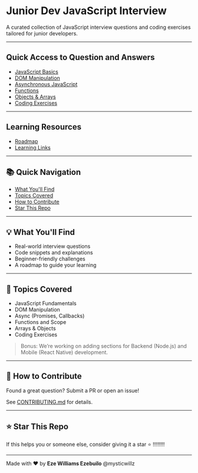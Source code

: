# Junior Dev JavaScript Interview

A curated collection of JavaScript interview questions and coding exercises tailored for junior developers.

---

## Quick Access to Question and Answers

- [JavaScript Basics](./question-and-answers/basics.md)
- [DOM Manipulation](./question-and-answers/dom.md)
- [Asynchronous JavaScript](./question-and-answers/async.md)
- [Functions](./question-and-answers/functions.md)
- [Objects & Arrays](./question-and-answers/objects-arrays.md)
- [Coding Exercises](./question-and-answers/coding-exercises.md)

---

## Learning Resources

- [Roadmap](./resources/roadmap.md)
- [Learning Links](./resources/learning-links.md)

---

## 📚 Quick Navigation

- [What You'll Find](#-what-youll-find)
- [Topics Covered](#-topics-covered)
- [How to Contribute](#-how-to-contribute)
- [Star This Repo](#-star-this-repo)

---

## 💡 What You'll Find

- Real-world interview questions
- Code snippets and explanations
- Beginner-friendly challenges
- A roadmap to guide your learning

---

## 📂 Topics Covered

- JavaScript Fundamentals
- DOM Manipulation
- Async (Promises, Callbacks)
- Functions and Scope
- Arrays & Objects
- Coding Exercises

> Bonus: We’re working on adding sections for Backend (Node.js) and Mobile (React Native) development.

---

## 🤝 How to Contribute

Found a great question? Submit a PR or open an issue!

See [CONTRIBUTING.md](./CONTRIBUTING.md) for details.

---

## ⭐ Star This Repo

If this helps you or someone else, consider giving it a star ⭐ !!!!!!!!

---

Made with ❤️ by **Eze Williams Ezebuilo** @mysticwillz
